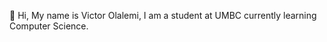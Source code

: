👋 Hi, My name is Victor Olalemi, I am a student at UMBC currently learning Computer Science.

<!---
Victoro17/Victoro17 is a ✨ special ✨ repository because its `README.md` (this file) appears on your GitHub profile.
You can click the Preview link to take a look at your changes.
--->
